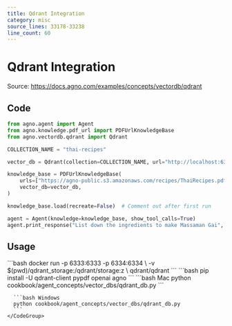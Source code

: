 ```yaml
---
title: Qdrant Integration
category: misc
source_lines: 33178-33238
line_count: 60
---
```


# Qdrant Integration
Source: https://docs.agno.com/examples/concepts/vectordb/qdrant



## Code

```python cookbook/agent_concepts/vector_dbs/qdrant_db.py
from agno.agent import Agent
from agno.knowledge.pdf_url import PDFUrlKnowledgeBase
from agno.vectordb.qdrant import Qdrant

COLLECTION_NAME = "thai-recipes"

vector_db = Qdrant(collection=COLLECTION_NAME, url="http://localhost:6333")

knowledge_base = PDFUrlKnowledgeBase(
    urls=["https://agno-public.s3.amazonaws.com/recipes/ThaiRecipes.pdf"],
    vector_db=vector_db,
)

knowledge_base.load(recreate=False)  # Comment out after first run

agent = Agent(knowledge=knowledge_base, show_tool_calls=True)
agent.print_response("List down the ingredients to make Massaman Gai", markdown=True)
```

## Usage

<Steps>
  <Snippet file="create-venv-step.mdx" />

  <Step title="Start Qdrant">
    ```bash
    docker run -p 6333:6333 -p 6334:6334 \
      -v $(pwd)/qdrant_storage:/qdrant/storage:z \
      qdrant/qdrant
    ```
  </Step>

  <Step title="Install libraries">
    ```bash
    pip install -U qdrant-client pypdf openai agno
    ```
  </Step>

  <Step title="Run Agent">
    <CodeGroup>
      ```bash Mac
      python cookbook/agent_concepts/vector_dbs/qdrant_db.py
      ```

      ```bash Windows
      python cookbook/agent_concepts/vector_dbs/qdrant_db.py
      ```
    </CodeGroup>
  </Step>
</Steps>


